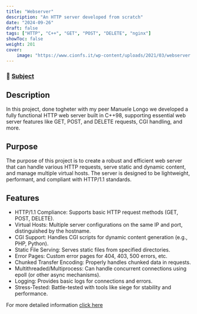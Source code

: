 ```yaml
---
title: "Webserver"
description: "An HTTP server developed from scratch"
date: "2024-09-26"
draft: false
tags: ["HTTP", "C++", "GET", "POST", "DELETE", "nginx"]
showToc: false
weight: 201
cover:
    image: "https://www.cionfs.it/wp-content/uploads/2021/03/webserver.png"
---
```

### 🔗 [Subject](https://github.com/mlongo03/WebServ_42/blob/main/var/www/WebServer.pdf)

## Description

In this project, done togheter with my peer Manuele Longo we developed a fully functional HTTP web server built in C++98, supporting essential web server features like GET, POST, and DELETE requests, CGI handling, and more.

## Purpose

The purpose of this project is to create a robust and efficient web server that can handle various HTTP requests, serve static and dynamic content, and manage multiple virtual hosts. The server is designed to be lightweight, performant, and compliant with HTTP/1.1 standards.

## Features

+ HTTP/1.1 Compliance: Supports basic HTTP request methods (GET, POST, DELETE).
+ Virtual Hosts: Multiple server configurations on the same IP and port, distinguished by the hostname.
+ CGI Support: Handles CGI scripts for dynamic content generation (e.g., PHP, Python).
+ Static File Serving: Serves static files from specified directories.
+ Error Pages: Custom error pages for 404, 403, 500 errors, etc.
+ Chunked Transfer Encoding: Properly handles chunked data in requests.
+ Multithreaded/Multiprocess: Can handle concurrent connections using epoll (or other async mechanisms).
+ Logging: Provides basic logs for connections and errors.
+ Stress-Tested: Battle-tested with tools like siege for stability and performance.

For more detailed information [click here](https://github.com/mlongo03/WebServ_42)
